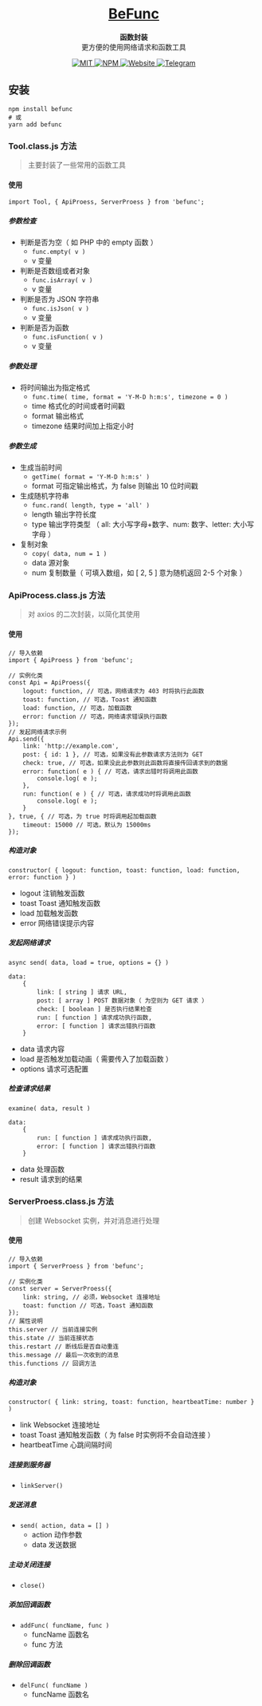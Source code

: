 <h1 align="center">
    <a href="https://github.com/LinnBenson/BeFunc">
        BeFunc
    </a>
</h1>
<p align="center">
    <strong>函数封装</strong>
    <br />
    更方便的使用网络请求和函数工具
</p>
<p align="center">
    <a href="https://github.com/LinnBenson/BeFunc/blob/main/LICENSE">
        <img src="https://img.shields.io/badge/license-MIT-blue?style=for-the-badge&logo=javascript&logoColor=%23F3F3F3&labelColor=%23434343&color=%231f883d" alt="MIT" />
    </a>
    <a href="https://www.npmjs.com/package/befunc">
        <img src="https://img.shields.io/npm/v/befunc?style=for-the-badge&logo=npm&logoColor=%23F3F3F3&label=NPM&labelColor=%23434343&color=%231f883d" alt="NPM" />
    </a>
    <a href="https://bemiun.com">
        <img src="https://img.shields.io/badge/SITE-BEMIUN-blue?style=for-the-badge&logo=coursera&logoColor=%23F3F3F3&labelColor=%23434343&color=%231f883d" alt="Website" />
    </a>
    <a href="https://t.me/Beichuan">
        <img src="https://img.shields.io/badge/TG-beichuan-blue?style=for-the-badge&logo=telegram&logoColor=%23F3F3F3&labelColor=%23434343&color=%231f883d" alt="Telegram" />
    </a>
</p>

## 安装
```
npm install befunc
# 或
yarn add befunc
```

### Tool.class.js 方法

> 主要封装了一些常用的函数工具

#### 使用
```
import Tool, { ApiProess, ServerProess } from 'befunc';
```

##### 参数检查
- 判断是否为空（ 如 PHP 中的 empty 函数 ）
  - `func.empty( v )`
  - v 变量
- 判断是否数组或者对象
  - `func.isArray( v )`
  - v 变量
- 判断是否为 JSON 字符串
  - `func.isJson( v )`
  - v 变量
- 判断是否为函数
  - `func.isFunction( v )`
  - v 变量
##### 参数处理
- 将时间输出为指定格式
  - `func.time( time, format = 'Y-M-D h:m:s', timezone = 0 )`
  - time 格式化的时间或者时间戳
  - format 输出格式
  - timezone 结果时间加上指定小时
##### 参数生成
- 生成当前时间
  - `getTime( format = 'Y-M-D h:m:s' )`
  - format 可指定输出格式，为 false 则输出 10 位时间戳
- 生成随机字符串
  - `func.rand( length, type = 'all' )`
  - length 输出字符长度
  - type 输出字符类型 （ all: 大小写字母+数字、num: 数字、letter: 大小写字母 ）
- 复制对象
  - `copy( data, num = 1 )`
  - data 源对象
  - num 复制数量（ 可填入数组，如 [ 2, 5 ] 意为随机返回 2-5 个对象 ）

### ApiProcess.class.js 方法

> 对 axios 的二次封装，以简化其使用

#### 使用
```
// 导入依赖
import { ApiProess } from 'befunc';

// 实例化类
const Api = ApiProess({
    logout: function, // 可选，网络请求为 403 时将执行此函数
    toast: function, // 可选，Toast 通知函数
    load: function, // 可选，加载函数
    error: function // 可选，网络请求错误执行函数
});
// 发起网络请求示例
Api.send({
    link: 'http://example.com',
    post: { id: 1 }, // 可选，如果没有此参数请求方法则为 GET
    check: true, // 可选，如果没此此参数则此函数将直接传回请求到的数据
    error: function( e ) { // 可选，请求出错时将调用此函数
        console.log( e );
    },
    run: function( e ) { // 可选，请求成功时将调用此函数
        console.log( e );
    }
}, true, { // 可选，为 true 时将调用起加载函数
    timeout: 15000 // 可选，默认为 15000ms
});
```

##### 构造对象
```
constructor( { logout: function, toast: function, load: function, error: function } )
```
- logout 注销触发函数
- toast Toast 通知触发函数
- load 加载触发函数
- error 网络错误提示内容
##### 发起网络请求
```
async send( data, load = true, options = {} )

data:
    {
        link: [ string ] 请求 URL,
        post: [ array ] POST 数据对象（ 为空则为 GET 请求 ）
        check: [ boolean ] 是否执行结果检查
        run: [ function ] 请求成功执行函数,
        error: [ function ] 请求出错执行函数
    }
```
- data 请求内容
- load 是否触发加载动画（ 需要传入了加载函数 ）
- options 请求可选配置
##### 检查请求结果
```
examine( data, result )

data:
    {
        run: [ function ] 请求成功执行函数,
        error: [ function ] 请求出错执行函数
    }
```
- data 处理函数
- result 请求到的结果

### ServerProess.class.js 方法

> 创建 Websocket 实例，并对消息进行处理

#### 使用
```
// 导入依赖
import { ServerProess } from 'befunc';

// 实例化类
const server = ServerProess({
    link: string, // 必须，Websocket 连接地址
    toast: function // 可选，Toast 通知函数
});
// 属性说明
this.server // 当前连接实例
this.state // 当前连接状态
this.restart // 断线后是否自动重连
this.message // 最后一次收到的消息
this.functions // 回调方法
```

##### 构造对象
```
constructor( { link: string, toast: function, heartbeatTime: number } )
```
- link Websocket 连接地址
- toast Toast 通知触发函数（ 为 false 时实例将不会自动连接 ）
- heartbeatTime 心跳间隔时间
##### 连接到服务器
- `linkServer()`
##### 发送消息
- `send( action, data = [] )`
  - action 动作参数
  - data 发送数据
##### 主动关闭连接
- `close()`
##### 添加回调函数
- `addFunc( funcName, func )`
  - funcName 函数名
  - func 方法
##### 删除回调函数
- `delFunc( funcName )`
  - funcName 函数名
